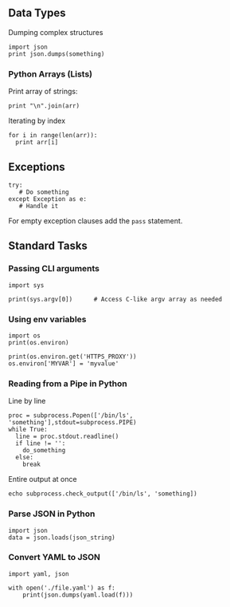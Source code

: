 ## Data Types

Dumping complex structures

    import json
    print json.dumps(something)

### Python Arrays (Lists)

Print array of strings:

    print "\n".join(arr)

Iterating by index

    for i in range(len(arr)):
      print arr[i]
      
## Exceptions

    try:
       # Do something
    except Exception as e:
       # Handle it

For empty exception clauses add the `pass` statement.

## Standard Tasks

### Passing CLI arguments

    import sys

    print(sys.argv[0])      # Access C-like argv array as needed

### Using env variables

    import os
    print(os.environ)
    
    print(os.environ.get('HTTPS_PROXY'))
    os.environ['MYVAR'] = 'myvalue'

### Reading from a Pipe in Python

Line by line

    proc = subprocess.Popen(['/bin/ls', 'something'],stdout=subprocess.PIPE)
    while True:
      line = proc.stdout.readline()
      if line != '':
        do_something
      else:
        break

Entire output at once

    echo subprocess.check_output(['/bin/ls', 'something])

### Parse JSON in Python

    import json
    data = json.loads(json_string)

### Convert YAML to JSON

    import yaml, json

    with open('./file.yaml') as f:
        print(json.dumps(yaml.load(f)))
